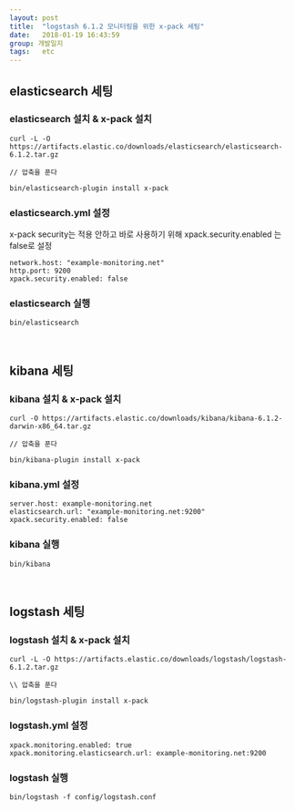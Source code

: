 ```yaml
---
layout: post
title:  "logstash 6.1.2 모니터링을 위한 x-pack 세팅"
date:   2018-01-19 16:43:59
group: 개발일지
tags:   etc
---
```



## elasticsearch 세팅

### elasticsearch 설치 & x-pack 설치
```shell
curl -L -O https://artifacts.elastic.co/downloads/elasticsearch/elasticsearch-6.1.2.tar.gz

// 압축을 푼다

bin/elasticsearch-plugin install x-pack
```

### elasticsearch.yml 설정
x-pack security는 적용 안하고 바로 사용하기 위해 xpack.security.enabled 는 false로 설정
```
network.host: "example-monitoring.net"
http.port: 9200
xpack.security.enabled: false
```

### elasticsearch 실행
```
bin/elasticsearch
```
<br/> 

## kibana 세팅

### kibana 설치 & x-pack 설치
```shell
curl -O https://artifacts.elastic.co/downloads/kibana/kibana-6.1.2-darwin-x86_64.tar.gz

// 압축을 푼다

bin/kibana-plugin install x-pack

```

### kibana.yml 설정
```
server.host: example-monitoring.net
elasticsearch.url: "example-monitoring.net:9200"
xpack.security.enabled: false
```

### kibana 실행
```
bin/kibana
```

<br/> 

## logstash 세팅

### logstash 설치 & x-pack 설치
```
curl -L -O https://artifacts.elastic.co/downloads/logstash/logstash-6.1.2.tar.gz

\\ 압축을 푼다

bin/logstash-plugin install x-pack

```

### logstash.yml 설정
```
xpack.monitoring.enabled: true
xpack.monitoring.elasticsearch.url: example-monitoring.net:9200
```

### logstash 실행
```
bin/logstash -f config/logstash.conf
```

<br/> 

